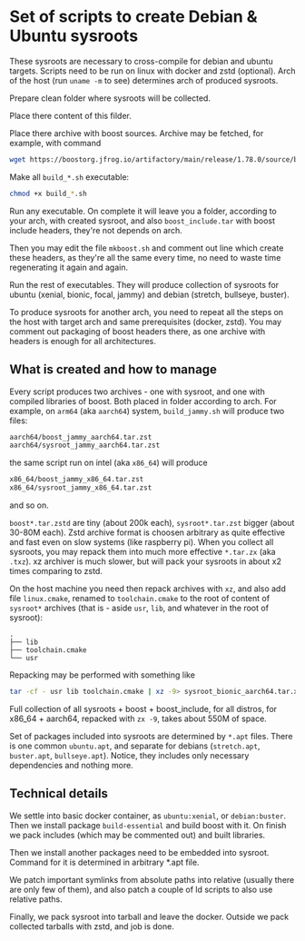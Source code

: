 # Set of scripts to create Debian & Ubuntu sysroots

These sysroots are necessary to cross-compile for debian and ubuntu targets.
Scripts need to be run on linux with docker and zstd (optional). Arch of the host (run `uname -m` to see) determines arch of produced sysroots.

Prepare clean folder where sysroots will be collected.

Place there content of this filder.

Place there archive with boost sources. Archive may be fetched, for example, with command
```bash
wget https://boostorg.jfrog.io/artifactory/main/release/1.78.0/source/boost_1_78_0.tar.gz
```

Make all `build_*.sh` executable:
```bash
chmod +x build_*.sh
```
Run any executable. On complete it will leave you a folder, according to your arch, with created sysroot, and also `boost_include.tar` with boost include headers, they're not depends on arch.

Then you may edit the file `mkboost.sh` and comment out line which create these headers, as they're all the same every time, no need to waste time regenerating it again and again.

Run the rest of executables. They will produce collection of sysroots for ubuntu (xenial, bionic, focal, jammy) and debian (stretch, bullseye, buster).

To produce sysroots for another arch, you need to repeat all the steps on the host with target arch and same prerequisites (docker, zstd). You may comment out packaging of boost headers there, as one archive with headers is enough for all architectures.

## What is created and how to manage
Every script produces two archives - one with sysroot, and one with compiled libraries of boost.
Both placed in folder according to arch.
For example, on `arm64` (aka `aarch64`) system, `build_jammy.sh` will produce two files:

```bash
aarch64/boost_jammy_aarch64.tar.zst
aarch64/sysroot_jammy_aarch64.tar.zst
```

the same script run on intel (aka `x86_64`) will produce

```bash
x86_64/boost_jammy_x86_64.tar.zst
x86_64/sysroot_jammy_x86_64.tar.zst
```

and so on.

`boost*.tar.zstd` are tiny (about 200k each), `sysroot*.tar.zst` bigger (about 30-80M each). Zstd archive format is
choosen arbitrary as quite effective and fast even on slow systems (like raspberry pi). When you collect all sysroots,
you may repack them into much more effective `*.tar.zx` (aka `.txz`). xz archiver is much slower, but will pack your
sysroots in about x2 times comparing to zstd.

On the host machine you need then repack archives with `xz`, and also add file `linux.cmake`, renamed to `toolchain.cmake` to the root of content of `sysroot*` archives (that is - aside `usr`, `lib`, and whatever in the root of sysroot):

```
.
├── lib
├── toolchain.cmake
└── usr
```

Repacking may be performed with something like

```bash
tar -cf - usr lib toolchain.cmake | xz -9> sysroot_bionic_aarch64.tar.xz
```

Full collection of all sysroots + boost + boost_include, for all distros, for x86_64 + aarch64, repacked with `zx -9`,
takes about 550M of space.

Set of packages included into sysroots are determined by `*.apt` files. There is one common `ubuntu.apt`, and separate
for debians (`stretch.apt`, `buster.apt`, `bullseye.apt`). Notice, they includes only necessary dependencies and nothing
more.

## Technical details

We settle into basic docker container, as `ubuntu:xenial`, or `debian:buster`. Then we install package `build-essential` and build boost with it. On finish we pack includes (which may be commented out) and built libraries.

Then we install another packages need to be embedded into sysroot. Command for it is determined in arbitrary *.apt file.

We patch important symlinks from absolute paths into relative (usually there are only few of them), and also patch a couple of ld scripts to also use relative paths.

Finally, we pack sysroot into tarball and leave the docker. Outside we pack collected tarballs with zstd, and job is done.
